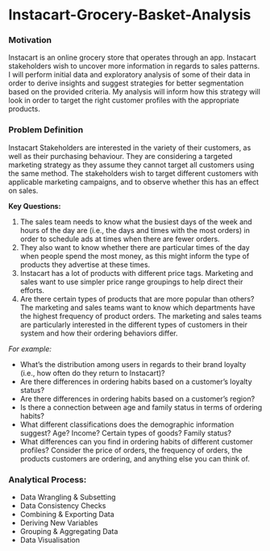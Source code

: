 # Instacart-Grocery-Basket-Analysis

### Motivation

Instacart is an online grocery store that operates through an app.
Instacart stakeholders wish to uncover more information in regards to sales patterns. I will perform initial data and exploratory analysis of some of their data in order to derive insights and suggest strategies for better segmentation based on the provided criteria. My analysis will inform how this strategy will look in order to target the right customer profiles with the appropriate products.

### Problem Definition
Instacart Stakeholders are interested in the variety of their customers, as well as their purchasing behaviour. They are considering a targeted marketing strategy as they assume they cannot target all customers using the same method. The stakeholders wish to target different customers with applicable marketing campaigns, and to observe whether this has an effect on sales.

**Key Questions:**
1.	The sales team needs to know what the busiest days of the week and hours of the day are (i.e., the days and times with the most orders) in order to schedule ads at times when there are fewer orders.
2.	They also want to know whether there are particular times of the day when people spend the most money, as this might inform the type of products they advertise at these times.
3.	Instacart has a lot of products with different price tags. Marketing and sales want to use simpler price range groupings to help direct their efforts.
4.	Are there certain types of products that are more popular than others? The marketing and sales teams want to know which departments have the highest frequency of product orders. The marketing and sales teams are particularly interested in the different types of customers in their system and how their ordering behaviors differ. 

*For example:*
* What’s the distribution among users in regards to their brand loyalty (i.e., how often do they return to Instacart)?
* Are there differences in ordering habits based on a customer’s loyalty status?
* Are there differences in ordering habits based on a customer’s region?
* Is there a connection between age and family status in terms of ordering
habits?
* What different classifications does the demographic information suggest?
Age? Income? Certain types of goods? Family status?
* What differences can you find in ordering habits of different customer
profiles? Consider the price of orders, the frequency of orders, the products
customers are ordering, and anything else you can think of.

### Analytical Process:
* Data Wrangling & Subsetting
* Data Consistency Checks
* Combining & Exporting Data
* Deriving New Variables
* Grouping & Aggregating Data
* Data Visualisation 
